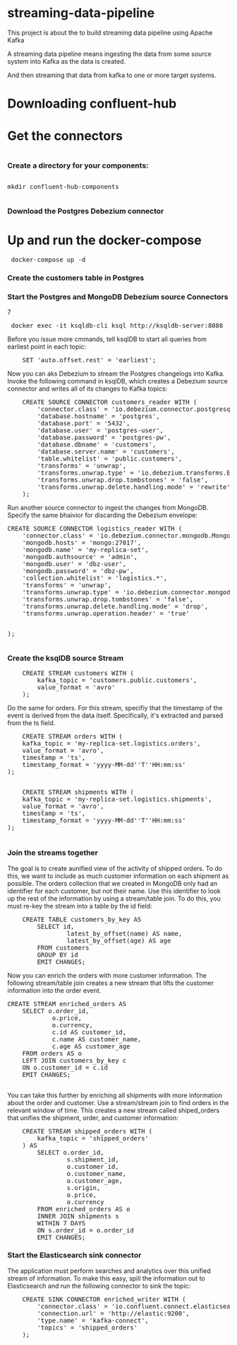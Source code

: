 # streaming-data-pipeline
This project is about the to build streaming data pipeline using Apache Kafka

A streaming data pipeline means ingesting the data from some source system into Kafka as the data is created.

And then streaming that data from kafka to one or more target systems.
<h1>
Downloading confluent-hub
</h1>
<h1>
Get the connectors
<h1>
<h3>Create a directory for your components:</h3>
<pre>
<p>mkdir confluent-hub-components
</p></pre>

<h3>Download the Postgres Debezium connector</h3>

<h1>Up and run the docker-compose</h1>
<pre> docker-compose up -d </pre>

<h3>Create the customers table in Postgres</h3>

<h3> Start the Postgres and MongoDB Debezium source Connectors</h3>7
<pre> docker exec -it ksqldb-cli ksql http://ksqldb-server:8088</pre>

<p> Before you issue more cmmands, tell ksqlDB to start all queries from earliest point in each topic:</p>

<pre>
    SET 'auto.offset.rest' = 'earliest';
</pre>

<p>
    Now you can aks Debezium to stream the Postgres changelogs into Kafka. Invoke the following command in ksqlDB, which creates a Debezium source connector and writes all of its changes to Kafka topics:
</p>
<pre>
    CREATE SOURCE CONNECTOR customers_reader WITH (
        'connector.class' = 'io.debezium.connector.postgresql.PostgresConnector',
        'database.hostname' = 'postgres',
        'database.port' = '5432',
        'database.user' = 'postgres-user',
        'database.password' = 'postgres-pw',
        'database.dbname' = 'customers',
        'database.server.name' = 'customers',
        'table.whitelist' = 'public.customers',
        'transforms' = 'unwrap',
        'transforms.unwrap.type' = 'io.debezium.transforms.ExtractNewRecordState',
        'transforms.unwrap.drop.tombstones' = 'false',
        'transforms.unwrap.delete.handling.mode' = 'rewrite'
    );
</pre>

<p>
Run another source connector to ingest the changes from MongoDB. Specify the same bhaivior for discarding the Debezium envelope:
</p>
<pre>
CREATE SOURCE CONNECTOR logistics_reader WITH (
    'connector.class' = 'io.debezium.connector.mongodb.MongoDbConnector',
    'mongodb.hosts' = 'mongo:27017',
    'mongodb.name' = 'my-replica-set',
    'mongodb.authsource' = 'admin',
    'mongodb.user' = 'dbz-user',
    'mongodb.password' = 'dbz-pw',
    'collection.whitelist' = 'logistics.*',
    'transforms' = 'unwrap',
    'transforms.unwrap.type' = 'io.debezium.connector.mongodb.transforms.ExtractNewDocumentState',
    'transforms.unwrap.drop.tombstones' = 'false',
    'transforms.unwrap.delete.handling.mode' = 'drop',
    'transforms.unwrap.operation.header' = 'true'

);
</pre>

<h3>Create the ksqlDB source Stream </h3>
<pre>
    CREATE STREAM customers WITH (
        kafka_topic = 'customers.public.customers',
        value_format = 'avro'
    );
</pre>

<p>
Do the same for orders. For this stream, specifiy that the timestamp of the event is derived from the data itself. Specifically, it's extracted and parsed from the ts field.
</p>
<pre>
    CREATE STREAM orders WITH (
    kafka_topic = 'my-replica-set.logistics.orders',
    value_format = 'avro',
    timestamp = 'ts',
    timestamp_format = 'yyyy-MM-dd''T''HH:mm:ss'
);

</pre>
<pre>
    CREATE STREAM shipments WITH (
    kafka_topic = 'my-replica-set.logistics.shipments',
    value_format = 'avro',
    timestamp = 'ts',
    timestamp_format = 'yyyy-MM-dd''T''HH:mm:ss'
);

</pre>
<h3> Join the streams together </h3>
<p> The goal is to create aunified view of the activity of shipped orders. To do this, we want to include as much customer information on each shipment as possible. The orders collection that we created in MongoDB only had an identifier for each customer, but not their name. Use this identifier to look up the rest of the information by using a stream/table join. To do this, you must re-key the stream into a table by the id field:
</p>

<pre>
    CREATE TABLE customers_by_key AS 
        SELECT id,
                latest_by_offset(name) AS name,
                latest_by_offset(age) AS age
        FROM customers
        GROUP BY id
        EMIT CHANGES;
</pre>
<p>
Now you can enrich the orders with more customer information. The following stream/table join creates a new stream that lifts the customer information into the order event.
</p>

<pre>
CREATE STREAM enriched_orders AS 
    SELECT o.order_id,
            o.price,
            o.currency,
            c.id AS customer_id,
            c.name AS customer_name,
            c.age AS customer_age
    FROM orders AS o
    LEFT JOIN customers_by_key c
    ON o.customer_id = c.id
    EMIT CHANGES;

</pre>

<p>
You can take this further by enriching all shipments with more information about the order and customer. Use a stream/stream join to find orders in the relevant window of time. This creates a new stream called shiped_orders that unifies the shipment, order, and customer information:
</p>

<pre>
    CREATE STREAM shipped_orders WITH (
        kafka_topic = 'shipped_orders'
    ) AS
        SELECT o.order_id,
                s.shipment_id,
                o.customer_id,
                o.customer_name,
                o.customer_age,
                s.origin,
                o.price,
                o.currency
        FROM enriched_orders AS o
        INNER JOIN shipments s
        WITHIN 7 DAYS
        ON s.order_id = o.order_id
        EMIT CHANGES;
</pre>

<h3> Start the Elasticsearch sink connector</h3>
<p>The application must perform searches and analytics over this unified stream of information. To make this easy, spill the information out to Elasticsearch and run the following connector to sink the topic:
</p>

<pre>
    CREATE SINK CONNECTOR enriched_writer WITH (
        'connector.class' = 'io.confluent.connect.elasticsearch.ElasticsearchSinkConnector',
        'connection.url' = 'http://elastic:9200',
        'type.name' = 'kafka-connect',
        'topics' = 'shipped_orders'
    );
</pre>